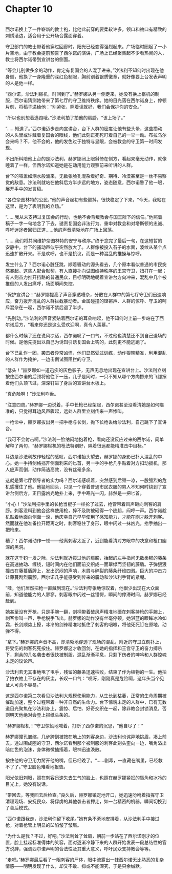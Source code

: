 # Chapter 10

<br>
西尔诺换上了一件崭新的教士袍，比他此前穿的要柔软许多，领口和袖口有精致的刺绣滚边，适合用于公开场合露面穿着。

守卫部门的教士带着他穿过回廊时，阳光已经变得强烈起来。广场临时圈起了一小片空地，由于教会提前预告了西尔诺的演讲，广场上已经聚集起不少看热闹的人，教士将西尔诺带到宣讲台的侧面。

“等会儿别做多余的动作，肯定有复国会的人混了进来。”沙法利不知何时出现在他身侧，他换了一身隆重的深红色制服，胸前别着银质徽章，就好像要上台发表声明的人是他一样。

“西尔诺，沙法利枢机，时间到了。”赫罗娜从另一侧走来，她没有换上枢机的制服，西尔诺猜测她带来了第七厅的守卫维持秩序。她的目光落在西尔诺身上，停顿片刻，将稿子递给他：“别紧张，照着读就好，我们会保护你的安全。”

“所以也别想着逃跑哦。”沙法利拍了拍他的肩膀，“该上场了。”

“……知道了。”西尔诺迈步走向宣讲台，台下人群的密度让他有些头晕，这些攒动的人头里或许藏着复国会的眼线，他们此刻正死死盯着自己的一举一动。布拉乌尔会来吗？不，他不会的，他的发色过于独特与显眼，会被教会的守卫第一时间发现。

不出所料陪他上台的是沙法利，赫罗娜闭上眼斜倚在侧方，看起来毫无动作，就像睡着了一样，但西尔诺知道她是在动用能力观察前来听讲的人群。

台下的喧嚣如潮水般涌来，无数张脸孔混杂着好奇、期待、冷漠甚至是一丝不易察觉的敌意。沙法利就站在他斜后方半步远的地方，姿态随意，西尔诺瞥了他一眼，展开手中的发言稿。

“各位奈图林特的公民，”他的声音起初有些颤抖，很快稳定了下来，“今天，我站在这里，是为了表明我的立场。”

“……我从未支持过复国会的行动，也绝不会背叛教会与国王陛下的信任。”他照着稿子一字一句地念了下去，谴责复国会非法行为、重申对教会和对塔斯顿的忠诚、呼吁迷途者回归正道……他的声音清晰地在广场上回荡。

“……我们将共同维护奈图林特的安宁与秩序。”终于念完了最后一句，在这短暂的安静中，台下的骚动声似乎突然放大了。人群像被投入石子的水面，波纹从某个点迅速扩散开来。不是欢呼，也不是抗议，而是一种混乱的推搡与惊呼。

发生什么了？西尔诺心脏狂跳，顺着骚动的源头看去，几个原本看似普通的市民突然暴起。这些人配合默契，有人直接扑向试图维持秩序的王宫守卫，扭打在一起；有人则奋力推开挡路的普通民众，目标明确地朝着宣讲台方向冲来，混乱中几个被推倒的人发出痛呼，场面瞬间失控。

“保护宣讲台！”赫罗娜提高了声音穿透嘈杂，分散在人群中的第七厅守卫们迅速响应，奋力拨开混乱的人群拦截暴动者。金属碰撞的铿锵声、人群的惊呼、守卫的呵斥混杂在一起，西尔诺不禁后退了半步。

“先别动。”沙法利的声音紧贴着西尔诺的耳朵响起，他不知何时上前一步站在了西尔诺后方，“看来你还是这么受欢迎啊，真令人羡慕。”

都什么时候了还在说风凉话，西尔诺叹了一口气，不过他也清楚还不到自己退场的时候。是他先提出以自己为诱饵引诱复国会上钩的，此刻更不能逃跑了。

台下已乱作一团，袭击者异常凶悍，他们显然受过训练，动作狠辣精准，利用混乱的人群作为掩护，一边击倒试图阻拦的守卫。

“低头！”赫罗娜如一道迅疾的灰色影子，无声无息地出现在宣讲台上。沙法利立刻按住西尔诺的后颈将他往下一压，几乎是同时，一只不知从哪个方向掷来的飞镖擦着他们头顶飞过，深深钉进了身后的宣讲台木板上。

“真危险啊！”沙法利咋舌。

“注意四周。”赫罗娜一边说着，手中长枪已经架起，西尔诺甚至没看清她是如何瞄准的，只觉得耳边风声骤起，远处人群里立刻传来一声惨叫。

一枪命中，赫罗娜拔出另一把手枪与长剑，抛下长枪丢给沙法利，自己跳下了宣讲台。

“我可不会射击啊。”沙法利一脸纳闷地抱着枪，看向还没反应过来的西尔诺，简单解释了两句，“赫罗娜枢机的枪法特别好，隔着很远都能精准击中目标。”

耳边是沙法利故作轻松的感叹，西尔诺抬头望去，赫罗娜的身影已扑入混乱的中心。她一手持剑格挡开侧面刺来的匕首，另一手的手枪几乎贴着对方扣动扳机，那人应声而倒，动作简洁高效，没有丝毫多余。

这就是第七厅领导者的实力吗？西尔诺感叹着，突然感到后颈一凉，一股强烈的危机感攫住了他。他猛地回头，只见一个穿着普通市民衣服的男人不知何时绕到了宣讲台侧后方，正目露凶光地扑上来，手中寒光一闪，赫然是一把匕首。

“小心！”沙法利把手里的长枪当棍子一样抡了过去，枪管带着风声砸向刺客的肩膀。刺客没料到他会这样使用枪，猝不及防被砸得一个趔趄，闷哼一声。西尔诺趁机贴着地面向侧面一滚，他庆幸自己早早使用了感知能力，才能在刚才躲开刺客。然而就在他准备拉开距离之时，刺客稳住了身形，眼中闪过一抹凶光，抬手抽出一把枪来。

糟了！西尔诺动作一顿——他离刺客太近了，近到能看清对方眼中的决意和枪口幽深的黑洞。

就在这千钧一发之际，沙法利就近揽过他的肩膀，抬起的左手指间无数柔韧的藤条在高速抽动、缠绕，短时间内在他们面前交织成一面翠绿而坚韧的藤盾。子弹狠狠撞击在藤蔓盾牌上，发出沉闷的声响，木屑与碎裂的藤条纤维四溅。巨大的冲击力让藤蔓剧烈震颤，西尔诺几乎能感受到传来的震动和沙法利手臂的紧绷。

“哇，他们居然把枪一直藏到现在。”沙法利夸张地惊叹着，他很少出现在大众面前，知道他能力的人寥寥。刺客眼中闪过一丝错愕，瞬间的停滞时间，赫罗娜已经赶到。

她甚至没有开枪，只是手腕一翻，剑柄带着破风声精准地砸在刺客持枪的手腕上，刺客惨叫一声，手枪脱手飞出。赫罗娜的动作没有丝毫停顿，她湛蓝的眼眸冰冷如霜，长剑顺势上撩，冰冷的剑锋精准地抵住了刺客的咽喉，将他死死钉在原地，动弹不得。

“拿下。”赫罗娜的声音不高，却清晰地穿透了现场的混乱，附近的守卫立刻扑上，将受伤的刺客死死按住。赫罗娜这才收回剑，在她的指挥和王宫守卫的奋力搏杀下，剩余的几名袭击者很快被制服，混乱渐渐平息，只剩下伤者的呻吟和人群惊魂未定的议论声。

沙法利若无其事地甩了甩手，残留的藤条迅速枯败，结束了作为植物的一生。他拍了拍衣袖上不存在的灰尘，长叹一口气：“哎呀，刚刚真是危险啊，这年头当个见证人可真不容易。”

这是西尔诺第二次看见沙法利大规模使用能力，从生长到枯萎，正常的生命周期被催动加速，整个过程带着一种非自然的生命力。台下惊魂未定的人群中，已有无数道目光聚焦在沙法利身上，震惊、后怕、好奇交织在一起，除非教会封锁消息，否则明天他绝对会登上报纸头条的。

“赫罗娜枢机！”守卫惊慌地喊着，打断了西尔诺的沉思，“他自尽了！”

赫罗娜瞳孔皱缩，几步跨到被按在地上的刺客身边，沙法利也诧异地挑眉，凑上前去。透过围成圈的守卫，西尔诺看到那个被制服的刺客此刻头歪向一边，嘴角溢出暗红色的泡沫，身体微微抽搐着，眼神迅速涣散。

按住他的守卫用力掰开他的嘴，但已经晚了。“……剧毒，一直藏在嘴里，已经救不了了。”守卫脸色难看地报告。

阳光依旧刺眼，照在刺客迅速失去生气的脸上，也照在赫罗娜紧抿的唇角和冰冷的目光上，她没有说话。

“带回去，等我回去后检查。”良久后，赫罗娜镇定地开口，她迅速吩咐着指挥守卫清理现场、安抚民众、将俘虏的其他袭击者押走，如一台精密的机器，瞬间切换到了善后模式。

“西尔诺跟我走，沙法利你留下收尾。”她有条不紊地安排着，从沙法利手中接过枪，对着枪管上明显的凹陷皱了皱眉。

“为什么是我？不过，好吧。”沙法利耸了耸肩，朝前一步站在了西尔诺刚才的位置，脸上挂起标准得体的笑容，面对逐渐冷静下来的人群开始发表一段总结性的官方说辞，强调西尔诺声明的合法性及其重大意义，呼吁民众支持教会等等。

“走吧。”赫罗娜最后看了一眼刺客的尸体，眼中流露出一抹西尔诺无比熟悉的复杂情感——明明发现了什么，却又不敢、抑或不能深究，于是只余缄默。

